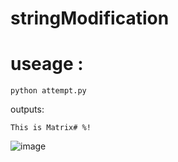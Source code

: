 # stringModification

# useage :
```
python attempt.py
```

outputs:
```
This is Matrix# %!
```
![image](https://user-images.githubusercontent.com/56265291/216524755-feb27085-7425-4150-bf9a-78073cc2a944.png)

